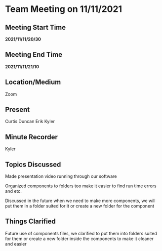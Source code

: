 # Team Meeting on 11/11/2021

## Meeting Start Time
**2021/11/11/20/30**

## Meeting End Time
**2021/11/11/21/10**

## Location/Medium

Zoom

## Present

Curtis
Duncan
Erik
Kyler

## Minute Recorder

Kyler

## Topics Discussed

Made presentation video running through our software

Organized components to folders too make it easier to find run time errors and etc.

Discussed in the future when we need to make more components, we will put them in a folder suited for it or create a new folder for the component

## Things Clarified

Future use of components files, we clarified to put them into folders suited for them or create a new folder inside the components to make it cleaner and easier
